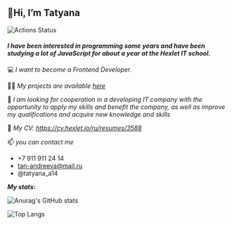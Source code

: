 
   ## 👋Hi, I’m Tatyana
	
![Actions Status](https://www.codewars.com/users/Tatyana-js/badges/micro)

   #### _I have been interested in programming some years and  have been studying a lot of JavaScript for about a year at the Hexlet IT school._ 
    
   💻 _I want to become a Frontend Developer._ 

   👩‍💻 _My projects are available [here](https://github.com/Tatyana-js?tab=repositories)_ 

   💞️ _I am looking for cooperation in a developing IT company with the opportunity to apply my skills and benefit the company, as well as improve my qualifications and acquire new knowledge and skills_

   📝 _My CV: <https://cv.hexlet.io/ru/resumes/3588>_


   📫 _you can contact me_ 
   - +7 911 911 24 14
   - <tan-andreeva@mail.ru>
   - @tatyana_a14
     

   ***My stats:***
	
![Anurag's GitHub stats](https://github-readme-stats.vercel.app/api?username=Tatyana-js&show_icons=true&theme=radical)

![Top Langs](https://github-readme-stats.vercel.app/api/top-langs/?username=Tatyana-js&layout=compact)



<!---
Tatyana-js/Tatyana-js is a ✨ special ✨ repository because its `README.md` (this file) appears on your GitHub profile.
You can click the Preview link to take a look at your changes.
--->
